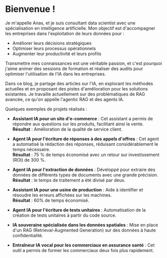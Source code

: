 # Bienvenue !

Je m'appelle Anas, et je suis consultant data scientist avec une spécialisation en intelligence artificielle. Mon objectif est d'accompagner les entreprises dans l'exploitation de leurs données pour :

- Améliorer leurs décisions stratégiques
- Optimiser leurs processus opérationnels
- Augmenter leur productivité et leurs profits

Transmettre mes connaissances est une véritable passion, et c'est pourquoi j'aime animer des sessions de formation et réaliser des audits pour optimiser l'utilisation de l'IA dans les entreprises.

Dans ce blog, je partage des articles sur l'IA, en explorant les méthodes actuelles et en proposant des pistes d'amélioration pour les solutions existantes. Je travaille actuellement sur des problématiques de RAG avancée, ce qu'on appelle l'agentic RAG et des agents IA. 


Quelques exemples de projets réalisés :

- **Assistant IA pour un site d'e-commerce** : Cet assistant a permis de répondre aux questions sur les produits, facilitant ainsi la vente.  
  **Résultat** : Amélioration de la qualité de service client.

- **Agent IA pour l'écriture de réponses à des appels d'offres** : Cet agent a automatisé la rédaction des réponses, réduisant considérablement le temps nécessaire.  
  **Résultat** : 75 % de temps économisé avec un retour sur investissement (ROI) de 300 %.

- **Agent IA pour l'extraction de données** : Développé pour extraire des données de différents types de documents avec une grande précision.  
  **Résultat** : le temps de traitement a été divisé par deux.

- **Assistant IA pour une usine de production** : Aide à identifier et résoudre les erreurs affichées sur les machines.  
  **Résultat** : 60% de temps économisé.

- **Agent IA pour l'écriture de tests unitaires** : Automatisation de la création de tests unitaires à partir du code source.

- **IA souveraine spécialisée dans les données spatiales** : Mise en place d'un RAG (Retrieval-Augmented Generation) sur des données à haute confidentialité.

- **Entraîneur IA vocal pour les commerciaux en assurance santé** : Cet outil a permis de former les commerciaux deux fois plus rapidement.



